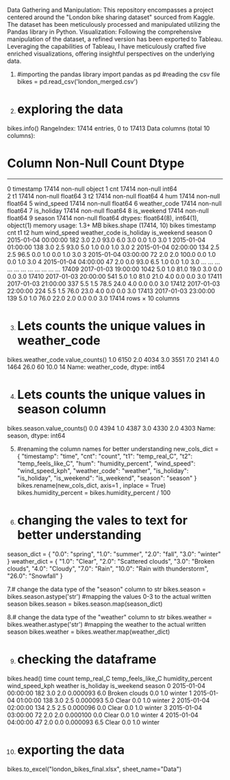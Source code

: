 Data Gathering and Manipulation:
This repository encompasses a project centered around the "London bike sharing dataset" sourced from Kaggle. The dataset has been meticulously processed and manipulated utilizing the Pandas library in Python. 
Visualization:
Following the comprehensive manipulation of the dataset, a refined version has been exported to Tableau. Leveraging the capabilities of Tableau, I have meticulously crafted five enriched visualizations, offering insightful perspectives on the underlying data.

  
    
1. #importing the pandas library
import pandas as pd
#reading the csv file
bikes = pd.read_csv('london_merged.csv')

2. # exploring the data
bikes.info()
RangeIndex: 17414 entries, 0 to 17413
Data columns (total 10 columns):
 #   Column        Non-Null Count  Dtype  
---  ------        --------------  -----  
 0   timestamp     17414 non-null  object 
 1   cnt           17414 non-null  int64  
 2   t1            17414 non-null  float64
 3   t2            17414 non-null  float64
 4   hum           17414 non-null  float64
 5   wind_speed    17414 non-null  float64
 6   weather_code  17414 non-null  float64
 7   is_holiday    17414 non-null  float64
 8   is_weekend    17414 non-null  float64
 9   season        17414 non-null  float64
dtypes: float64(8), int64(1), object(1)
memory usage: 1.3+ MB
bikes.shape
(17414, 10)
bikes
timestamp	cnt	t1	t2	hum	wind_speed	weather_code	is_holiday	is_weekend	season
0	2015-01-04 00:00:00	182	3.0	2.0	93.0	6.0	3.0	0.0	1.0	3.0
1	2015-01-04 01:00:00	138	3.0	2.5	93.0	5.0	1.0	0.0	1.0	3.0
2	2015-01-04 02:00:00	134	2.5	2.5	96.5	0.0	1.0	0.0	1.0	3.0
3	2015-01-04 03:00:00	72	2.0	2.0	100.0	0.0	1.0	0.0	1.0	3.0
4	2015-01-04 04:00:00	47	2.0	0.0	93.0	6.5	1.0	0.0	1.0	3.0
...	...	...	...	...	...	...	...	...	...	...
17409	2017-01-03 19:00:00	1042	5.0	1.0	81.0	19.0	3.0	0.0	0.0	3.0
17410	2017-01-03 20:00:00	541	5.0	1.0	81.0	21.0	4.0	0.0	0.0	3.0
17411	2017-01-03 21:00:00	337	5.5	1.5	78.5	24.0	4.0	0.0	0.0	3.0
17412	2017-01-03 22:00:00	224	5.5	1.5	76.0	23.0	4.0	0.0	0.0	3.0
17413	2017-01-03 23:00:00	139	5.0	1.0	76.0	22.0	2.0	0.0	0.0	3.0
17414 rows × 10 columns

3. # Lets counts the unique values in weather_code
bikes.weather_code.value_counts()
1.0     6150
2.0     4034
3.0     3551
7.0     2141
4.0     1464
26.0      60
10.0      14
Name: weather_code, dtype: int64

4. # Lets counts the unique values in season column
bikes.season.value_counts()
0.0    4394
1.0    4387
3.0    4330
2.0    4303
Name: season, dtype: int64

5. #renaming the column names for better understanding
new_cols_dict = {
    "timestamp": "time",
    "cnt": "count",
    "t1": "temp_real_C",
    "t2": "temp_feels_like_C",
    "hum": "humidity_percent",
    "wind_speed": "wind_speed_kph",
    "weather_code": "weather",
    "is_holiday": "is_holiday",
    "is_weekend": "is_weekend",
    "season": "season"
}
bikes.rename(new_cols_dict, axis=1 , inplace = True)
bikes.humidity_percent = bikes.humidity_percent / 100

6. # changing the vales to text for better understanding
season_dict = {
    "0.0": "spring",
    "1.0": "summer",
    "2.0": "fall",
    "3.0": "winter"
}
weather_dict = {
    "1.0": "Clear",
    "2.0": "Scattered clouds",
    "3.0": "Broken clouds",
    "4.0": "Cloudy",
    "7.0": "Rain",
    "10.0": "Rain with thunderstorm",
    "26.0": "Snowfall"
}

7.# change the data type of the "season" column to str
bikes.season = bikes.season.astype('str')
#mapping the values 0-3 to the actual written season
bikes.season = bikes.season.map(season_dict)

8.# change the data type of the "weather" column to str
bikes.weather = bikes.weather.astype('str')
#mapping the weather to the actual written season
bikes.weather = bikes.weather.map(weather_dict)

9. # checking the dataframe
bikes.head()
time	count	temp_real_C	temp_feels_like_C	humidity_percent	wind_speed_kph	weather	is_holiday	is_weekend	season
0	2015-01-04 00:00:00	182	3.0	2.0	0.000093	6.0	Broken clouds	0.0	1.0	winter
1	2015-01-04 01:00:00	138	3.0	2.5	0.000093	5.0	Clear	0.0	1.0	winter
2	2015-01-04 02:00:00	134	2.5	2.5	0.000096	0.0	Clear	0.0	1.0	winter
3	2015-01-04 03:00:00	72	2.0	2.0	0.000100	0.0	Clear	0.0	1.0	winter
4	2015-01-04 04:00:00	47	2.0	0.0	0.000093	6.5	Clear	0.0	1.0	winter

10. # exporting the data 
bikes.to_excel("london_bikes_final.xlsx", sheet_name="Data")
  

